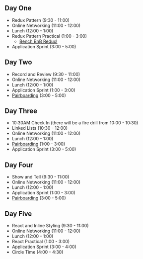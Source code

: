 ## Day One

* Redux Pattern (9:30 - 11:00)
* Online Networking (11:00 - 12:00)
* Lunch (12:00 - 1:00)
* Redux Pattern Practical (1:00 - 3:00)
  * [Bench BnB Redux!](https://github.com/appacademy/graduated-job_seeker-program/blob/master/projects/bench_bnb_redux)
* Application Sprint (3:00 - 5:00)

## Day Two

* Record and Review (9:30 - 11:00)
* Online Networking (11:00 - 12:00)
* Lunch (12:00 - 1:00)
* Application Sprint (1:00 - 3:00)
* [Pairboarding](https://github.com/appacademy/graduated-job_seeker-program/tree/master/pairboarding-problems) (3:00 - 5:00)

## Day Three

* 10:30AM Check In (there will be a fire drill from 10:00 - 10:30)
* Linked Lists (10:30 - 12:00)
* Online Networking (11:00 - 12:00)
* Lunch (12:00 - 1:00)
* [Pairboarding](https://github.com/appacademy/graduated-job_seeker-program/tree/master/pairboarding-problems) (1:00 - 3:00)
* Application Sprint (3:00 - 5:00)

## Day Four

* Show and Tell (9:30 - 11:00)
* Online Networking (11:00 - 12:00)
* Lunch (12:00 - 1:00)
* Application Sprint (1:00 - 3:00)
* [Pairboarding](https://github.com/appacademy/graduated-job_seeker-program/tree/master/pairboarding-problems) (3:00 - 5:00)

## Day Five

* React and Inline Styling (9:30 - 11:00)
* Online Networking (11:00 - 12:00)
* Lunch (12:00 - 1:00)
* React Practical (1:00 - 3:00)
* Application Sprint (3:00 - 4:00)
* Circle Time (4:00 - 4:30)
